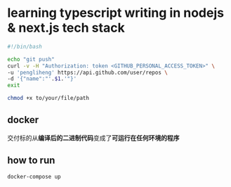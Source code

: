 # learning typescript writing in nodejs & next.js tech stack

```sh
#!/bin/bash

echo "git push"
curl -v -H "Authorization: token <GITHUB_PERSONAL_ACCESS_TOKEN>" \
-u 'pengliheng' https://api.github.com/user/repos \
-d '{"name":"'.$1.'"}'
exit
```

```bash
chmod +x to/your/file/path
```

## docker

交付标的从**编译后的二进制代码**变成了**可运行在任何环境的程序**

## how to run

```bash
docker-compose up
```
